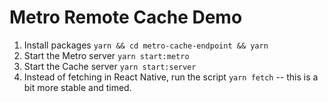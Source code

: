 # Metro Remote Cache Demo

1. Install packages `yarn && cd metro-cache-endpoint && yarn`
2. Start the Metro server `yarn start:metro`
3. Start the Cache server `yarn start:server`
4. Instead of fetching in React Native, run the script `yarn fetch` -- this is a bit more stable and timed.
